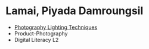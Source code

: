 # Lamai, Piyada Damroungsil
+ [Photography Lighting Techniques](cert/2022-06-21_TPQi-Photography-Lighting-Techniques.pdf)
+ Product-Photography
+ Digital Literacy L2